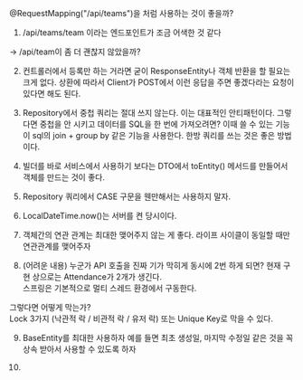 @RequestMapping("/api/teams")을 처럼 사용하는 것이 좋을까?

1. /api/teams/team 이라는 엔드포인트가 조금 어색한 것 같다

-> /api/team이 좀 더 괜찮지 않았을까?

2. 컨트롤러에서 등록만 하는 거라면 굳이 ResponseEntity나 객체 반환을 할 필요는 크게 없다.
상환에 따라서 Client가 POST에서 이런 응답을 주면 좋겠다라는 요청이 있다면 해도 된다.


3. Repository에서 중첩 쿼리는 절대 쓰지 않는다.
이는 대표적인 안티패턴이다. 그렇다면 중첩을 안 시키고 데이터를 SQL을 한 번에 가져오려면?
이때 쓸 수 있는 기능이 sql의 join + group by 같은 기능을 사용한다.
한방 쿼리를 쓰는 것은 좋은 방법이다.


4. 빌더를 바로 서비스에서 사용하기 보다는 DTO에서 toEntity() 메서드를 만들어서 객체를 만드는 것이 좋다.


5. Repository 쿼리에서 CASE 구문을 웬만해서는 사용하지 말자.


6. LocalDateTime.now()는 서버를 켠 당시이다.


7. 객체간의 연관 관계는 최대한 맺어주지 않는 게 좋다. 라이프 사이클이 동일할 때만 연관관계를 맺어주자


8. (어려운 내용) 누군가 API 호출을 진짜 기가 막히게 동시에 2번 하게 되면?
현재 구현 상으로는 Attendance가 2개가 생긴다.  
스프링은 기본적으로 멀티 스레드 환경에서 구동한다.  

그렇다면 어떻게 막는가?  
Lock 3가지 (낙관적 락 / 비관적 락 / 유저 락)
또는 Unique Key로 막을 수 있다.

9. BaseEntity를 최대한 사용하자 예를 들면 최초 생성일, 마지막 수정일 같은 것을 꼭 상속 받아서 사용할 수 있도록 하자


10. 